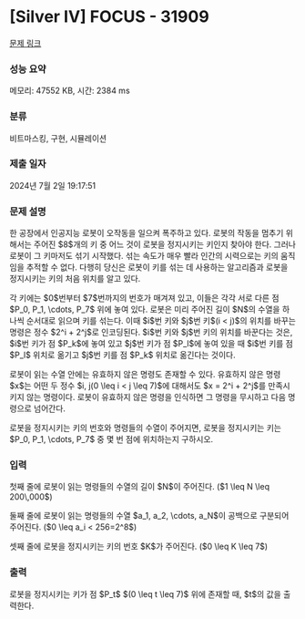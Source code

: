 # [Silver IV] FOCUS - 31909 

[문제 링크](https://www.acmicpc.net/problem/31909) 

### 성능 요약

메모리: 47552 KB, 시간: 2384 ms

### 분류

비트마스킹, 구현, 시뮬레이션

### 제출 일자

2024년 7월 2일 19:17:51

### 문제 설명

<p>한 공장에서 인공지능 로봇이 오작동을 일으켜 폭주하고 있다. 로봇의 작동을 멈추기 위해서는 주어진 $8$개의 키 중 어느 것이 로봇을 정지시키는 키인지 찾아야 한다. 그러나 로봇이 그 키마저도 섞기 시작했다. 섞는 속도가 매우 빨라 인간의 시력으로는 키의 움직임을 추적할 수 없다. 다행히 당신은 로봇이 키를 섞는 데 사용하는 알고리즘과 로봇을 정지시키는 키의 처음 위치를 알고 있다.</p>

<p>각 키에는 $0$번부터 $7$번까지의 번호가 매겨져 있고, 이들은 각각 서로 다른 점 $P_0, P_1, \cdots, P_7$ 위에 놓여 있다. 로봇은 미리 주어진 길이 $N$의 수열을 하나씩 순서대로 읽으며 키를 섞는다. 이때 $i$번 키와 $j$번 키$(i < j)$의 위치를 바꾸는 명령은 정수 $2^i + 2^j$로 인코딩된다. $i$번 키와 $j$번 키의 위치를 바꾼다는 것은, $i$번 키가 점 $P_k$에 놓여 있고 $j$번 키가 점 $P_l$에 놓여 있을 때 $i$번 키를 점 $P_l$ 위치로 옮기고 $j$번 키를 점 $P_k$ 위치로 옮긴다는 것이다.</p>

<p>로봇이 읽는 수열 안에는 유효하지 않은 명령도 존재할 수 있다. 유효하지 않은 명령 $x$는 어떤 두 정수 $i, j(0 \leq i < j \leq 7)$에 대해서도 $x = 2^i + 2^j$를 만족시키지 않는 명령이다. 로봇이 유효하지 않은 명령을 인식하면 그 명령을 무시하고 다음 명령으로 넘어간다.</p>

<p>로봇을 정지시키는 키의 번호와 명령들의 수열이 주어지면, 로봇을 정지시키는 키는 $P_0, P_1, \cdots, P_7$ 중 몇 번 점에 위치하는지 구하시오.</p>

### 입력 

 <p>첫째 줄에 로봇이 읽는 명령들의 수열의 길이 $N$이 주어진다. ($1 \leq N \leq 200\,000$)</p>

<p>둘째 줄에 로봇이 읽는 명령들의 수열 $a_1, a_2, \cdots, a_N$이 공백으로 구분되어 주어진다. ($0 \leq a_i < 256=2^8$)</p>

<p>셋째 줄에 로봇을 정지시키는 키의 번호 $K$가 주어진다. ($0 \leq K \leq 7$)</p>

### 출력 

 <p>로봇을 정지시키는 키가 점 $P_t$ $(0 \leq t \leq 7)$ 위에 존재할 때, $t$의 값을 출력한다.</p>

